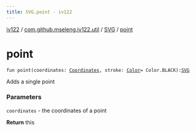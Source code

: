 ```yaml
---
title: SVG.point - iv122
---
```


[iv122](../../index.md) / [com.github.mseleng.iv122.util](../index.md) / [SVG](index.md) / [point](.)

# point

`fun point(coordinates: `[`Coordinates`](../-coordinates/index.md)`, stroke: `[`Color`](http://docs.oracle.com/javase/6/docs/api/java/awt/Color.html)` = Color.BLACK): `[`SVG`](index.md)

Adds a single point

### Parameters

`coordinates` - the coordinates of a point

**Return**
this

